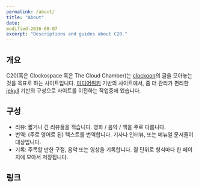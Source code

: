 ```yaml
---
permalink: /about/
title: "About"
date:
modified:2016-08-07
excerpt: "Descriptions and guides about C20."
---
```


## 개요
C20(혹은 Clockospace 혹은 The Cloud Chamber)는 [clockoon](../about#links)의 글을 모아놓는 것을 목표로 하는 사이트입니다. [미디어위키](http://mediawiki.org) 기반의 사이트에서, 좀 더 관리가 편리한 [jekyll](http://jekyllrb.com) 기반의 구성으로 사이트를 이전하는 작업중에 있습니다.

## 구성
- 리뷰: 짧거나 긴 리뷰들을 적습니다. 영화 / 음악 / 책을 주로 다룹니다.
- 번역: (주로 영어로 된) 텍스트를 번역합니다. 기사나 인터뷰, 또는 메뉴얼 문서들이 대상입니다.
- 기록: 주목할 만한 구절, 음악 또는 영상을 기록합니다. 월 단위로 형식마다 한 페이지에 모아서 저장됩니다.

## 링크
